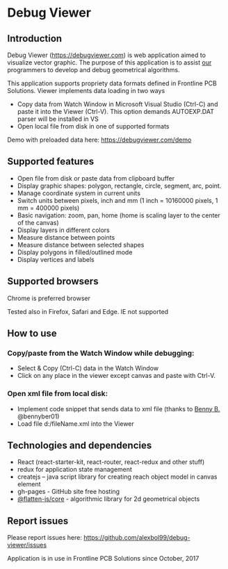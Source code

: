 # Debug Viewer

## Introduction

Debug Viewer (https://debugviewer.com) is web application aimed to visualize vector graphic.
The purpose of this application is to assist [our](www.frontine-pcb.com) programmers to develop and debug geometrical algorithms.

This application supports propriety data formats defined in Frontline PCB Solutions.
 Viewer implements data loading in two ways
* Copy data from Watch Window in Microsoft Visual Studio (Ctrl-C) and paste it into the Viewer  (Ctrl-V). This option demands AUTOEXP.DAT parser will be installed in VS
* Open local file from disk in one of supported formats

Demo with preloaded data here:
https://debugviewer.com/demo

## Supported features

* Open file from disk or paste data from clipboard buffer
* Display graphic shapes: polygon, rectangle, circle, segment, arc, point.
* Manage coordinate system in current units
* Switch units between pixels, inch and mm (1 inch = 10160000 pixels, 1 mm = 400000 pixels)
* Basic navigation: zoom, pan, home (home is scaling layer to the center of the canvas)
* Display layers in different colors
* Measure distance between points
* Measure distance between selected shapes
* Display polygons in filled/outlined mode
* Display vertices and labels

## Supported browsers
Chrome is preferred browser

Tested also in Firefox, Safari and Edge. IE not supported

## How to use

### Copy/paste from the Watch Window while debugging:

* Select & Copy (Ctrl-C) data in the Watch Window
* Click on any place in the viewer except canvas and paste with Ctrl-V.

### Open xml file from local disk:

* Implement code snippet that sends data to xml file (thanks to [Benny B.](https://github.com/bennyber01) @bennyber01)
* Load file d:/fileName.xml into the Viewer 

## Technologies and dependencies

* React (react-starter-kit, react-router, react-redux and other stuff)
* redux for application state management
* createjs – java script library for creating reach object model in canvas element
* gh-pages - GitHub site free hosting
* [@flatten-js/core](https://github.com/alexbol99/flatten-js)  - algorithmic library for 2d geometrical objects

## Report issues

Please report issues here: https://github.com/alexbol99/debug-viewer/issues

Application is in use in Frontline PCB Solutions since October, 2017











